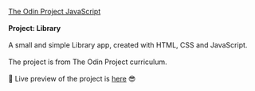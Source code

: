 [The Odin Project JavaScript](https://www.theodinproject.com/lessons/node-path-javascript-library#introduction) <br>
<br><strong>Project: Library</strong>
<br>
<br>A small and simple Library app, created with HTML, CSS and JavaScript. 
<br>
<br>The project is from The Odin Project curriculum.
<br>
<br>
🔗 Live preview of the project is [here](https://paulicodes-x.github.io/library-app/) 😎
